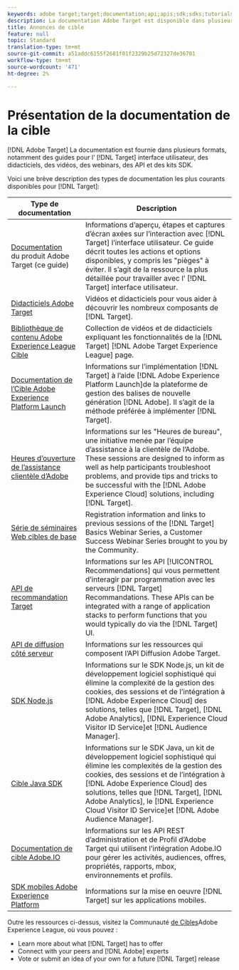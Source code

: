 ```yaml
---
keywords: adobe target;target;documentation;api;apis;sdk;sdks;tutorials;doc;documentation
description: La documentation Adobe Target est disponible dans plusieurs formats, y compris des aperçus, des didacticiels et des guides pour l’interface utilisateur, les SDK et les API.
title: Annonces de cible
feature: null
topic: Standard
translation-type: tm+mt
source-git-commit: a51addc6155f2681f01f2329b25d72327de36701
workflow-type: tm+mt
source-wordcount: '471'
ht-degree: 2%

---
```



# Présentation de la documentation de la cible

[!DNL Adobe Target] La documentation est fournie dans plusieurs formats, notamment des guides pour l’ [!DNL Target] interface utilisateur, des didacticiels, des vidéos, des webinars, des API et des kits SDK.

Voici une brève description des types de documentation les plus courants disponibles pour [!DNL Target]:

| Type de documentation | Description |
| --- | --- |
| [Documentation](/help/target-home.md)<br>du produit Adobe Target (ce guide) | Informations d’aperçu, étapes et captures d’écran axées sur l’interaction avec [!DNL Target] l’interface utilisateur. Ce guide décrit toutes les actions et options disponibles, y compris les &quot;pièges&quot; à éviter. Il s’agit de la ressource la plus détaillée pour travailler avec l’ [!DNL Target] interface utilisateur. |
| [Didacticiels Adobe Target](https://docs.adobe.com/content/help/en/target-learn/tutorials/overview.html) | Vidéos et didacticiels pour vous aider à découvrir les nombreux composants de [!DNL Target]. |
| [Bibliothèque de contenu Adobe Experience League Cible](https://guided.adobe.com/#recommended/solutions/target) | Collection de vidéos et de didacticiels expliquant les fonctionnalités de la [!DNL Target] [!DNL Adobe Target Experience League] page. |
| [Documentation de l’Cible Adobe Experience Platform Launch](/help/c-implementing-target/c-implementing-target-for-client-side-web/how-to-deployatjs/cmp-implementing-target-using-adobe-launch.md) | Informations sur l’implémentation [!DNL Target] à l’aide [!DNL Adobe Experience Platform Launch]de la plateforme de gestion des balises de nouvelle génération [!DNL Adobe]. Il s’agit de la méthode préférée à implémenter [!DNL Target]. |
| [Heures d’ouverture de l’assistance clientèle d’Adobe](/help/cmp-resources-and-contact-information.md#concept_58EA30379D3B48C4848BA2A8C464A5B7) | Informations sur les &quot;Heures de bureau&quot;, une initiative menée par l’équipe d’assistance à la clientèle de l’Adobe. These sessions are designed to inform as well as help participants troubleshoot problems, and provide tips and tricks to be successful with the [!DNL Adobe Experience Cloud] solutions, including [!DNL Target]. |
| [Série de séminaires Web cibles de base](https://landing.adobe.com/acs/2018/na/adobe-target/registration.html) | Registration information and links to previous sessions of the [!DNL Target] Basics Webinar Series, a Customer Success Webinar Series brought to you by the Community. |
| [API de recommandation Target](https://developers.adobetarget.com/api/recommendations/) | Informations sur les API [!UICONTROL Recommendations] qui vous permettent d’interagir par programmation avec les serveurs [!DNL Target] Recommandations. These APIs can be integrated with a range of application stacks to perform functions that you would typically do via the [!DNL Target] UI. |
| [API de diffusion côté serveur](https://developers.adobetarget.com/api/delivery-api/) | Informations sur les ressources qui composent l’API Diffusion Adobe Target. |
| [SDK Node.js](https://github.com/adobe/target-nodejs-sdk) | Informations sur le SDK Node.js, un kit de développement logiciel sophistiqué qui élimine la complexité de la gestion des cookies, des sessions et de l’intégration à [!DNL Adobe Experience Cloud] des solutions, telles que [!DNL Target], [!DNL Adobe Analytics], [!DNL Experience Cloud Visitor ID Service]et [!DNL Audience Manager]. |
| [Cible Java SDK](https://github.com/adobe/target-java-sdk) | Informations sur le SDK Java, un kit de développement logiciel sophistiqué qui élimine les complexités de la gestion des cookies, des sessions et de l’intégration à [!DNL Adobe Experience Cloud] des solutions, telles que [!DNL Target], [!DNL Adobe Analytics], le [!DNL Experience Cloud Visitor ID Service]et [!DNL Adobe Audience Manager]. |
| [Documentation de cible Adobe.IO](http://developers.adobetarget.com/api/#introduction) | Informations sur les API REST d’administration et de Profil d’Adobe Target qui utilisent l’intégration Adobe.IO pour gérer les activités, audiences, offres, propriétés, rapports, mbox, environnements et profils. |
| [SDK mobiles Adobe Experience Platform](https://aep-sdks.gitbook.io/docs/using-mobile-extensions/adobe-target) | Informations sur la mise en oeuvre [!DNL Target] sur les applications mobiles. |

Outre les ressources ci-dessus, visitez la Communauté [de Cibles](https://experienceleaguecommunities.adobe.com/t5/adobe-target/ct-p/adobe-target-community)Adobe Experience League, où vous pouvez :

* Learn more about what [!DNL Target] has to offer
* Connect with your peers and [!DNL Adobe] experts
* Vote or submit an idea of your own for a future [!DNL Target] release